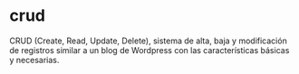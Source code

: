 # crud
CRUD (Create, Read, Update, Delete), sistema de alta, baja y modificación de registros similar a un blog de Wordpress con las características básicas y necesarias.
